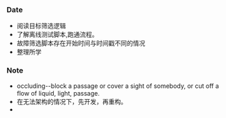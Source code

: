 ### Date
- 阅读目标筛选逻辑
- 了解离线测试脚本,跑通流程。
- 故障筛选脚本存在开始时间与时间戳不同的情况
- 整理所学

### Note
- occluding--block a passage or cover a sight of somebody, or cut off a flow of liquid, light, passage.
- 在无法架构的情况下，先开发，再重构。
- 